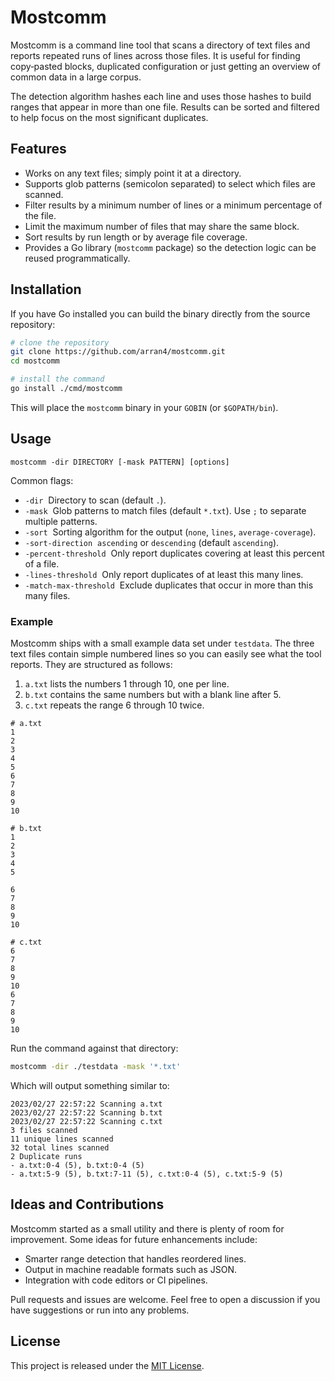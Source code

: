 # Mostcomm

Mostcomm is a command line tool that scans a directory of text files and reports repeated runs of lines across those files. It is useful for finding copy‑pasted blocks, duplicated configuration or just getting an overview of common data in a large corpus.

The detection algorithm hashes each line and uses those hashes to build ranges that appear in more than one file. Results can be sorted and filtered to help focus on the most significant duplicates.

## Features

- Works on any text files; simply point it at a directory.
- Supports glob patterns (semicolon separated) to select which files are scanned.
- Filter results by a minimum number of lines or a minimum percentage of the file.
- Limit the maximum number of files that may share the same block.
- Sort results by run length or by average file coverage.
- Provides a Go library (`mostcomm` package) so the detection logic can be reused programmatically.

## Installation

If you have Go installed you can build the binary directly from the source repository:

```bash
# clone the repository
git clone https://github.com/arran4/mostcomm.git
cd mostcomm

# install the command
go install ./cmd/mostcomm
```

This will place the `mostcomm` binary in your `GOBIN` (or `$GOPATH/bin`).

## Usage

```
mostcomm -dir DIRECTORY [-mask PATTERN] [options]
```

Common flags:

- `-dir` &nbsp;Directory to scan (default `.`).
- `-mask` &nbsp;Glob patterns to match files (default `*.txt`). Use `;` to separate multiple patterns.
- `-sort` &nbsp;Sorting algorithm for the output (`none`, `lines`, `average-coverage`).
- `-sort-direction` &nbsp;`ascending` or `descending` (default `ascending`).
- `-percent-threshold` &nbsp;Only report duplicates covering at least this percent of a file.
- `-lines-threshold` &nbsp;Only report duplicates of at least this many lines.
- `-match-max-threshold` &nbsp;Exclude duplicates that occur in more than this many files.

### Example

Mostcomm ships with a small example data set under `testdata`. The three text
files contain simple numbered lines so you can easily see what the tool
reports. They are structured as follows:

1. `a.txt` lists the numbers 1 through 10, one per line.
2. `b.txt` contains the same numbers but with a blank line after 5.
3. `c.txt` repeats the range 6 through 10 twice.

```text
# a.txt
1
2
3
4
5
6
7
8
9
10

# b.txt
1
2
3
4
5

6
7
8
9
10

# c.txt
6
7
8
9
10
6
7
8
9
10
```

Run the command against that directory:

```bash
mostcomm -dir ./testdata -mask '*.txt'
```

Which will output something similar to:

```
2023/02/27 22:57:22 Scanning a.txt
2023/02/27 22:57:22 Scanning b.txt
2023/02/27 22:57:22 Scanning c.txt
3 files scanned
11 unique lines scanned
32 total lines scanned
2 Duplicate runs
- a.txt:0-4 (5), b.txt:0-4 (5)
- a.txt:5-9 (5), b.txt:7-11 (5), c.txt:0-4 (5), c.txt:5-9 (5)
```

## Ideas and Contributions

Mostcomm started as a small utility and there is plenty of room for improvement. Some ideas for future enhancements include:

- Smarter range detection that handles reordered lines.
- Output in machine readable formats such as JSON.
- Integration with code editors or CI pipelines.

Pull requests and issues are welcome. Feel free to open a discussion if you have suggestions or run into any problems.

## License

This project is released under the [MIT License](LICENSE).
